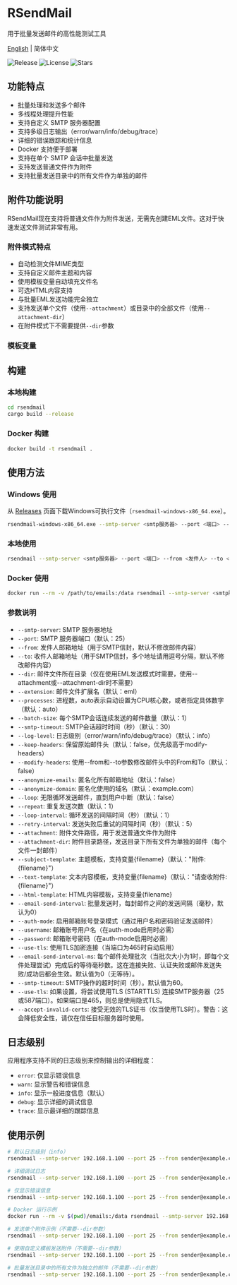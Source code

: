 # RSendMail

用于批量发送邮件的高性能测试工具

[English](README.md) | 简体中文

![Release](https://img.shields.io/github/v/release/kpassy/RSendMail?color=blue&include_prereleases)
![License](https://img.shields.io/github/license/kpassy/RSendMail)
![Stars](https://img.shields.io/github/stars/kpassy/RSendMail?style=social)

## 功能特点

- 批量处理和发送多个邮件
- 多线程处理提升性能
- 支持自定义 SMTP 服务器配置
- 支持多级日志输出（error/warn/info/debug/trace）
- 详细的错误跟踪和统计信息
- Docker 支持便于部署
- 支持在单个 SMTP 会话中批量发送
- 支持发送普通文件作为附件
- 支持批量发送目录中的所有文件作为单独的邮件

## 附件功能说明

RSendMail现在支持将普通文件作为附件发送，无需先创建EML文件。这对于快速发送文件测试非常有用。

### 附件模式特点

- 自动检测文件MIME类型
- 支持自定义邮件主题和内容
- 使用模板变量自动填充文件名
- 可选HTML内容支持
- 与批量EML发送功能完全独立
- 支持发送单个文件（使用`--attachment`）或目录中的全部文件（使用`--attachment-dir`）
- 在附件模式下不需要提供`--dir`参数

### 模板变量

## 构建

### 本地构建
```bash
cd rsendmail
cargo build --release
```

### Docker 构建
```bash
docker build -t rsendmail .
```

## 使用方法

### Windows 使用
从 [Releases](https://github.com/kpassy/RSendMail/releases) 页面下载Windows可执行文件（`rsendmail-windows-x86_64.exe`）。
```bash
rsendmail-windows-x86_64.exe --smtp-server <smtp服务器> --port <端口> --from <发件人> --to <收件人> --dir <邮件目录> --processes <进程数> --batch-size <批处理大小>
```

### 本地使用
```bash
rsendmail --smtp-server <smtp服务器> --port <端口> --from <发件人> --to <收件人> --dir <邮件目录> --processes <进程数> --batch-size <批处理大小>
```

### Docker 使用
```bash
docker run --rm -v /path/to/emails:/data rsendmail --smtp-server <smtp服务器> --port <端口> --from <发件人> --to <收件人> --dir /data --processes <进程数> --batch-size <批处理大小>
```

### 参数说明

- `--smtp-server`: SMTP 服务器地址
- `--port`: SMTP 服务器端口（默认：25）
- `--from`: 发件人邮箱地址（用于SMTP信封，默认不修改邮件内容）
- `--to`: 收件人邮箱地址（用于SMTP信封，多个地址请用逗号分隔，默认不修改邮件内容）
- `--dir`: 邮件文件所在目录（仅在使用EML发送模式时需要，使用--attachment或--attachment-dir时不需要）
- `--extension`: 邮件文件扩展名（默认：eml）
- `--processes`: 进程数，auto表示自动设置为CPU核心数，或者指定具体数字（默认：auto）
- `--batch-size`: 每个SMTP会话连续发送的邮件数量（默认：1）
- `--smtp-timeout`: SMTP会话超时时间（秒）（默认：30）
- `--log-level`: 日志级别（error/warn/info/debug/trace）（默认：info）
- `--keep-headers`: 保留原始邮件头（默认：false，优先级高于modify-headers）
- `--modify-headers`: 使用--from和--to参数修改邮件头中的From和To（默认：false）
- `--anonymize-emails`: 匿名化所有邮箱地址（默认：false）
- `--anonymize-domain`: 匿名化使用的域名（默认：example.com）
- `--loop`: 无限循环发送邮件，直到用户中断（默认：false）
- `--repeat`: 重复发送次数（默认：1）
- `--loop-interval`: 循环发送的间隔时间（秒）（默认：1）
- `--retry-interval`: 发送失败后重试的间隔时间（秒）（默认：5）
- `--attachment`: 附件文件路径，用于发送普通文件作为附件
- `--attachment-dir`: 附件目录路径，发送目录下所有文件为单独的邮件（每个文件一封邮件）
- `--subject-template`: 主题模板，支持变量{filename}（默认："附件: {filename}"）
- `--text-template`: 文本内容模板，支持变量{filename}（默认："请查收附件: {filename}"）
- `--html-template`: HTML内容模板，支持变量{filename}
- `--email-send-interval`: 批量发送时，每封邮件之间的发送间隔（毫秒，默认为0）
- `--auth-mode`: 启用邮箱账号登录模式（通过用户名和密码验证发送邮件）
- `--username`: 邮箱账号用户名（在auth-mode启用时必需）
- `--password`: 邮箱账号密码（在auth-mode启用时必需）
- `--use-tls`: 使用TLS加密连接（当端口为465时自动启用）
- `--email-send-interval-ms`: 每个邮件处理批次（当批次大小为1时，即每个文件处理尝试）完成后的等待毫秒数。这在连接失败、认证失败或邮件发送失败/成功后都会生效。默认值为0（无等待）。
- `--smtp-timeout`: SMTP操作的超时时间（秒）。默认值为60。
- `--use-tls`: 如果设置，将尝试使用TLS (STARTTLS) 连接SMTP服务器（25或587端口）。如果端口是465，则总是使用隐式TLS。
- `--accept-invalid-certs`: 接受无效的TLS证书（仅当使用TLS时）。警告：这会降低安全性，请仅在信任目标服务器时使用。

## 日志级别

应用程序支持不同的日志级别来控制输出的详细程度：

- `error`: 仅显示错误信息
- `warn`: 显示警告和错误信息
- `info`: 显示一般进度信息（默认）
- `debug`: 显示详细的调试信息
- `trace`: 显示最详细的跟踪信息

## 使用示例

```bash
# 默认日志级别（info）
rsendmail --smtp-server 192.168.1.100 --port 25 --from sender@example.com --to recipient@example.com --dir ./emails --processes 10 --batch-size 5

# 详细调试日志
rsendmail --smtp-server 192.168.1.100 --port 25 --from sender@example.com --to recipient@example.com --dir ./emails --processes 10 --batch-size 5 --log-level debug

# 仅显示错误信息
rsendmail --smtp-server 192.168.1.100 --port 25 --from sender@example.com --to recipient@example.com --dir ./emails --processes 10 --batch-size 5 --log-level error

# Docker 运行示例
docker run --rm -v $(pwd)/emails:/data rsendmail --smtp-server 192.168.1.100 --port 25 --from sender@example.com --to recipient@example.com --dir /data --processes 10 --batch-size 5 --log-level info

# 发送单个附件示例（不需要--dir参数）
rsendmail --smtp-server 192.168.1.100 --port 25 --from sender@example.com --to recipient@example.com --attachment ./document.pdf

# 使用自定义模板发送附件（不需要--dir参数）
rsendmail --smtp-server 192.168.1.100 --port 25 --from sender@example.com --to recipient@example.com --attachment ./document.pdf --subject-template "重要文件: {filename}" --text-template "您好，\n\n请查收附件：{filename}。\n\n此致，\nRSendMail团队"

# 批量发送目录中的所有文件为独立的邮件（不需要--dir参数）
rsendmail --smtp-server 192.168.1.100 --port 25 --from sender@example.com --to recipient@example.com --attachment-dir ./documents --subject-template "文件: {filename}"
```